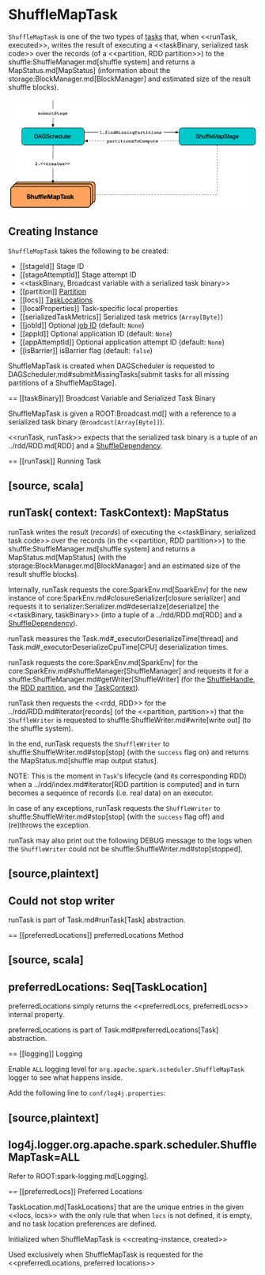# ShuffleMapTask

`ShuffleMapTask` is one of the two types of [tasks](Task.md) that, when <<runTask, executed>>, writes the result of executing a <<taskBinary, serialized task code>> over the records (of a <<partition, RDD partition>>) to the shuffle:ShuffleManager.md[shuffle system] and returns a MapStatus.md[MapStatus] (information about the storage:BlockManager.md[BlockManager] and estimated size of the result shuffle blocks).

![ShuffleMapTask and DAGScheduler](../images/scheduler/ShuffleMapTask.png)

## Creating Instance

`ShuffleMapTask` takes the following to be created:

* [[stageId]] Stage ID
* [[stageAttemptId]] Stage attempt ID
* <<taskBinary, Broadcast variable with a serialized task binary>>
* [[partition]] [Partition](../rdd/spark-rdd-Partition.md)
* [[locs]] [TaskLocations](TaskLocation.md)
* [[localProperties]] Task-specific local properties
* [[serializedTaskMetrics]] Serialized task metrics (`Array[Byte]`)
* [[jobId]] Optional [job ID](spark-scheduler-ActiveJob.md) (default: `None`)
* [[appId]] Optional application ID (default: `None`)
* [[appAttemptId]] Optional application attempt ID (default: `None`)
* [[isBarrier]] isBarrier flag (default: `false`)

ShuffleMapTask is created when DAGScheduler is requested to DAGScheduler.md#submitMissingTasks[submit tasks for all missing partitions of a ShuffleMapStage].

== [[taskBinary]] Broadcast Variable and Serialized Task Binary

ShuffleMapTask is given a ROOT:Broadcast.md[] with a reference to a serialized task binary (`Broadcast[Array[Byte]]`).

<<runTask, runTask>> expects that the serialized task binary is a tuple of an ../rdd/RDD.md[RDD] and a [ShuffleDependency](../rdd/ShuffleDependency.md).

== [[runTask]] Running Task

[source, scala]
----
runTask(
  context: TaskContext): MapStatus
----

runTask writes the result (_records_) of executing the <<taskBinary, serialized task code>> over the records (in the <<partition, RDD partition>>) to the shuffle:ShuffleManager.md[shuffle system] and returns a MapStatus.md[MapStatus] (with the storage:BlockManager.md[BlockManager] and an estimated size of the result shuffle blocks).

Internally, runTask requests the core:SparkEnv.md[SparkEnv] for the new instance of core:SparkEnv.md#closureSerializer[closure serializer] and requests it to serializer:Serializer.md#deserialize[deserialize] the <<taskBinary, taskBinary>> (into a tuple of a ../rdd/RDD.md[RDD] and a [ShuffleDependency](../rdd/ShuffleDependency.md)).

runTask measures the Task.md#_executorDeserializeTime[thread] and Task.md#_executorDeserializeCpuTime[CPU] deserialization times.

runTask requests the core:SparkEnv.md[SparkEnv] for the core:SparkEnv.md#shuffleManager[ShuffleManager] and requests it for a shuffle:ShuffleManager.md#getWriter[ShuffleWriter] (for the [ShuffleHandle](../rdd/ShuffleDependency.md#shuffleHandle), the [RDD partition](Task.md#partitionId), and the [TaskContext](TaskContext.md)).

runTask then requests the <<rdd, RDD>> for the ../rdd/RDD.md#iterator[records] (of the <<partition, partition>>) that the `ShuffleWriter` is requested to shuffle:ShuffleWriter.md#write[write out] (to the shuffle system).

In the end, runTask requests the `ShuffleWriter` to shuffle:ShuffleWriter.md#stop[stop] (with the `success` flag on) and returns the MapStatus.md[shuffle map output status].

NOTE: This is the moment in ``Task``'s lifecycle (and its corresponding RDD) when a ../rdd/index.md#iterator[RDD partition is computed] and in turn becomes a sequence of records (i.e. real data) on an executor.

In case of any exceptions, runTask requests the `ShuffleWriter` to shuffle:ShuffleWriter.md#stop[stop] (with the `success` flag off) and (re)throws the exception.

runTask may also print out the following DEBUG message to the logs when the `ShuffleWriter` could not be shuffle:ShuffleWriter.md#stop[stopped].

[source,plaintext]
----
Could not stop writer
----

runTask is part of Task.md#runTask[Task] abstraction.

== [[preferredLocations]] preferredLocations Method

[source, scala]
----
preferredLocations: Seq[TaskLocation]
----

preferredLocations simply returns the <<preferredLocs, preferredLocs>> internal property.

preferredLocations is part of Task.md#preferredLocations[Task] abstraction.

== [[logging]] Logging

Enable `ALL` logging level for `org.apache.spark.scheduler.ShuffleMapTask` logger to see what happens inside.

Add the following line to `conf/log4j.properties`:

[source,plaintext]
----
log4j.logger.org.apache.spark.scheduler.ShuffleMapTask=ALL
----

Refer to ROOT:spark-logging.md[Logging].

== [[preferredLocs]] Preferred Locations

TaskLocation.md[TaskLocations] that are the unique entries in the given <<locs, locs>> with the only rule that when `locs` is not defined, it is empty, and no task location preferences are defined.

Initialized when ShuffleMapTask is <<creating-instance, created>>

Used exclusively when ShuffleMapTask is requested for the <<preferredLocations, preferred locations>>
